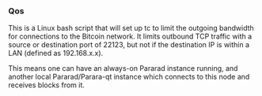 ### Qos ###

This is a Linux bash script that will set up tc to limit the outgoing bandwidth for connections to the Bitcoin network. It limits outbound TCP traffic with a source or destination port of 22123, but not if the destination IP is within a LAN (defined as 192.168.x.x).

This means one can have an always-on Pararad instance running, and another local Pararad/Parara-qt instance which connects to this node and receives blocks from it.
